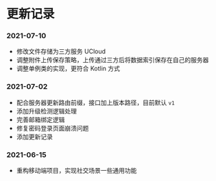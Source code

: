 更新记录
======

### 2021-07-10
- 修改文件存储为三方服务 UCloud
- 调整附件上传保存策略，上传通过三方后将数据索引保存在自己的服务器
- 调整单例类的实现，更符合 Kotlin 方式

### 2021-07-02
- 配合服务器更新路由前缀，接口加上版本路径，目前默认 `v1`
- 添加升级检测逻辑处理
- 完善邮箱绑定逻辑
- 修复密码登录页面崩溃问题
- 添加更新记录


### 2021-06-15
- 重构移动端项目，实现社交场景一些通用功能
